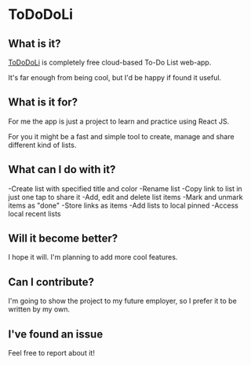 # ToDoDoLi
## What is it?
[ToDoDoLi](https://tododoli.github.io/) is completely free cloud-based To-Do List web-app.

It's far enough from being cool, but I'd be happy if found it useful.
## What is it for?
For me the app is just a project to learn and practice using React JS.

For you it might be a fast and simple tool to create, manage and share different kind of lists.
## What can I do with it?

-Create list with specified title and color
-Rename list
-Copy link to list in just one tap to share it 
-Add, edit and delete list items
-Mark and unmark items as "done"
-Store links as items
-Add lists to local pinned 
-Access local recent lists

## Will it become better?
I hope it will. I'm planning to add more cool features.

## Can I contribute?
I'm going to show the project to my future employer, so I prefer it to be written by my own.

## I've found an issue
Feel free to report about it!





 
